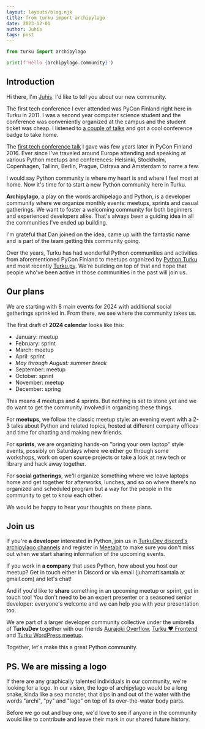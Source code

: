 ```yaml
---
layout: layouts/blog.njk
title: from turku import archipylago
date: 2023-12-01
author: Juhis
tags: post
---
```


```python
from turku import archipylago

print(f'Hello {archipylago.community}')
```

## Introduction

Hi there, I'm <a href="https://hamatti.org">Juhis</a>. I'd like to tell you about our new community.

The first tech conference I ever attended was PyCon Finland right here in Turku in 2011. I was a second year computer science student and the conference was conveniently organized at the campus and the student ticket was cheap. I listened to [a couple of talks](https://pyvideo.org/events/pycon-finland-2011.html) and got a cool conference badge to take home.

The [first tech conference talk](https://www.youtube.com/watch?v=Yi4uWzF6-Ug) I gave was few years later in PyCon Finland 2016. Ever since I've traveled around Europe attending and speaking at various Python meetups and conferences: Helsinki, Stockholm, Copenhagen, Tallinn, Berlin, Prague, Ostrava and Amsterdam to name a few. 

I would say Python community is where my heart is and where I feel most at home. Now it's time for to start a new Python community here in Turku.

**Archipylago**, a play on the words archipelago and Python, is a developer community where we organize monthly events: meetups, sprints and casual gatherings. We want to foster a welcoming community for both beginners and experienced developers alike. That's always been a guiding idea in all the communities I've ended up building.

I'm grateful that Dan joined on the idea, came up with the fantastic name and is part of the team getting this community going.

Over the years, Turku has had wonderful Python communities and activities from aforementioned PyCon Finland to meetups organized by [Python Turku](https://www.pythonturku.fi/en/) and most recently [Turku&period;py](https://meetabit.com/communities/turku-py). We're building on top of that and hope that people who've been active in those communities in the past will join us.

## Our plans

We are starting with 8 main events for 2024 with additional social gatherings sprinkled in. From there, we see where the community takes us.

The first draft of **2024 calendar** looks like this:

- January: meetup
- February: sprint
- March: meetup
- April: sprint
- _May through August: summer break_
- September: meetup
- October: sprint
- November: meetup
- December: spring

This means 4 meetups and 4 sprints. But nothing is set to stone yet and we do want to get the community involved in organizing these things.

For **meetups**, we follow the classic meetup style: an evening event with a 2-3 talks about Python and related topics, hosted at different company offices and time for chatting and making new friends.

For **sprints**, we are organizing hands-on "bring your own laptop" style events, possibly on Saturdays where we either go through some workshops, work on open source projects or take a look at new tech or library and hack away together.

For **social gatherings**, we'll organize something where we leave laptops home and get together for afterworks, lunches, and so on where there's no organized and scheduled program but a way for the people in the community to get to know each other. 

We would be happy to hear your thoughts on these plans.

## Join us

If you're **a developer** interested in Python, join us in <a href="https://discord.gg/pAAARVc5F7">TurkuDev discord's archipylago channels</a> and register in <a href="https://meetabit.com/communities/archipylago">Meetabit</a> to make sure you don't miss out when we start sharing information of the upcoming events.

If you work in **a company** that uses Python, how about you host our meetup? Get in touch either in Discord or via email (juhamattisantala at gmail.com) and let's chat!

And if you'd like to **share** something in an upcoming meetup or sprint, get in touch too! You don't need to be an expert presenter or a seasoned senior developer: everyone's welcome and we can help you with your presentation too.

We are part of a larger developer community collective under the umbrella of **TurkuDev** together with our friends <a href="https://meetabit.com/communities/aurajoki-overflow">Aurajoki Overflow</a>, <a href="https://turkufrontend.fi">Turku &hearts; Frontend</a> and <a href="https://www.meetup.com/turku-wordpress-meetup/">Turku WordPress meetup</a>.

Together, let's make this a great Python community.

## PS. We are missing a logo

If there are any graphically talented individuals in our community, we're looking for a logo. In our vision, the logo of archipylago would be a long snake, kinda like a sea monster, that dips in and out of the water with the words "archi", "py" and "lago" on top of its over-the-water body parts.

Before we go out and buy one, we'd love to see if anyone in the community would like to contribute and leave their mark in our shared future history.